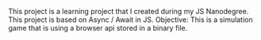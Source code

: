 This project is a learning project that I created during my JS Nanodegree. This project is based on Async / Await in JS.
Objective:
This is a simulation game that is using a browser api stored in a binary file. 